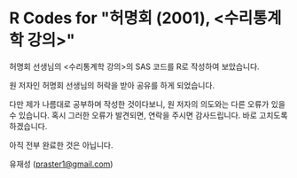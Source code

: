 R Codes for "허명회 (2001), <수리통계학 강의>"
=================

허명회 선생님의 <수리통계학 강의>의 SAS 코드를 R로 작성하여 보았습니다.

원 저자인 허명회 선생님의 허락을 받아 공유를 하게 되었습니다.

다만 제가 나름대로 공부하며 작성한 것이다보니, 원 저자의 의도와는 다른 오류가 있을 수 있습니다. 혹시 그러한 오류가 발견되면, 연락을 주시면 감사드립니다. 바로 고치도록 하겠습니다.

아직 전부 완료한 것은 아닙니다.

유재성 (praster1@gmail.com)
